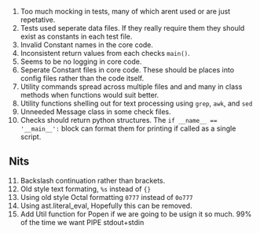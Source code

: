 1. Too much mocking in tests, many of which arent used or are just repetative.
2. Tests used seperate data files. If they really require them they should
   exist as constants in each test file.
3. Invalid Constant names in the core code.
4. Inconsistent return values from each checks `main()`.
5. Seems to be no logging in core code.
6. Seperate Constant files in core code. These should be places into config
   files rather than the code itself.
7. Utility commands spread across multiple files and and many in class
   methods when functions would suit better.
8. Utility functions shelling out for text processing using `grep`, `awk`, and
   `sed`
9. Unneeded Message class in some check files.
10. Checks should return python structures. The `if __name__ == '__main__':`
  block can format them for printing if called as a single script.

## Nits
11. Backslash continuation rather than brackets.
12. Old style text formating, `%s` instead of `{}`
13. Using old style Octal formatting `0777` instead of `0o777`
14. Using ast.literal_eval, Hopefully this can be removed.
15. Add Util function for Popen if we are going to be usign it so much. 99% of
    the time we want PIPE stdout+stdin
